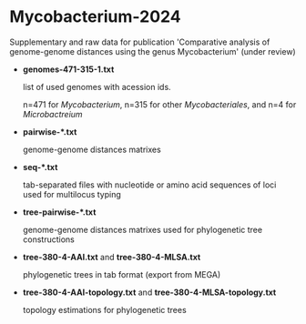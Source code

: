 # Mycobacterium-2024

Supplementary and raw data for publication 'Comparative analysis of genome-genome distances using the genus Mycobacterium'
(under review)

- **genomes-471-315-1.txt**

  list of used genomes with acession ids.

  n=471 for _Mycobacterium_, n=315 for other _Mycobacteriales_, and n=4 for _Microbactreium_

- **pairwise-*.txt**

  genome-genome distances matrixes

- **seq-*.txt**

  tab-separated files with nucleotide or amino acid sequences of loci used for multilocus typing

- **tree-pairwise-*.txt**

  genome-genome distances matrixes used for phylogenetic tree constructions

- **tree-380-4-AAI.txt** and **tree-380-4-MLSA.txt**

  phylogenetic trees in tab format (export from MEGA)

- **tree-380-4-AAI-topology.txt** and **tree-380-4-MLSA-topology.txt**

  topology estimations for phylogenetic trees
